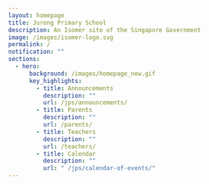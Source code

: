 ```yaml
---
layout: homepage
title: Jurong Primary School
description: An Isomer site of the Singapore Government
image: /images/isomer-logo.svg
permalink: /
notification: ""
sections:
  - hero:
      background: /images/homepage_new.gif
      key_highlights:
        - title: Announcements
          description: ""
          url: /jps/announcements/
        - title: Parents
          description: ""
          url: /parents/
        - title: Teachers
          description: ""
          url: /teachers/
        - title: Calendar
          description: ""
          url: " /jps/calendar-of-events/"
---
```

